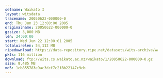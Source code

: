 ```yaml
---
setname: Waikato I
layout: witsdata
tracename: 20050622-000000-0
end: Thu Jun 23 12:00:00 2005
originalname: 20050622-000000-0
gzsize: 3,000 MB
len: 24:00:00
start: Wed Jun 22 12:00:01 2005
totalwirelen: 54,112 MB
ripedownload: https://data-repository.ripe.net/datasets/wits-archive/waikato/1/20050622-000000-0.gz
pkts: 116 million
download: ftp://wits.cs.waikato.ac.nz/waikato/1/20050622-000000-0.gz
size: 8,485 MB
md5: 1cb855783e9ac3dcf7c2f8b22147c9cb
---
```

